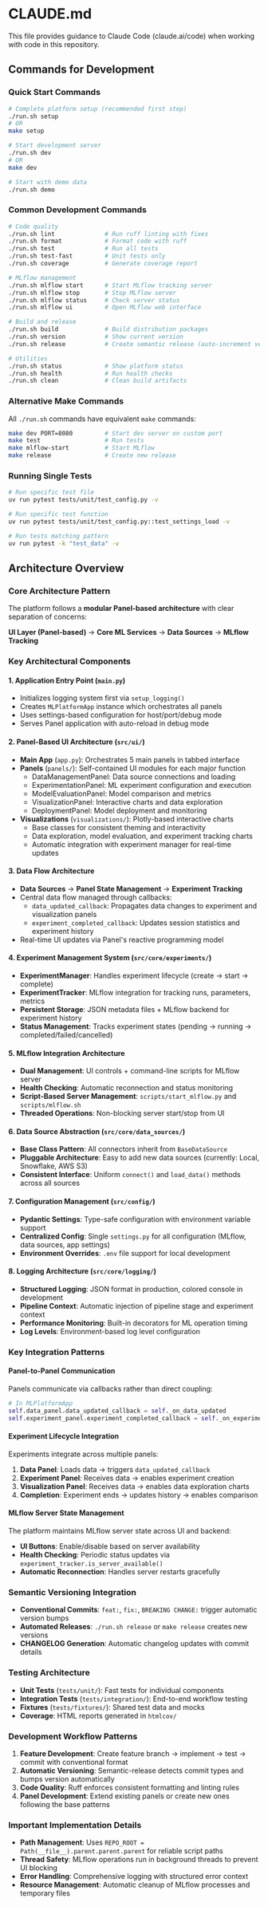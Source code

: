 # CLAUDE.md

This file provides guidance to Claude Code (claude.ai/code) when working with code in this repository.

## Commands for Development

### Quick Start Commands
```bash
# Complete platform setup (recommended first step)
./run.sh setup
# OR
make setup

# Start development server
./run.sh dev
# OR  
make dev

# Start with demo data
./run.sh demo
```

### Common Development Commands
```bash
# Code quality
./run.sh lint              # Run ruff linting with fixes
./run.sh format            # Format code with ruff
./run.sh test              # Run all tests
./run.sh test-fast         # Unit tests only
./run.sh coverage          # Generate coverage report

# MLflow management
./run.sh mlflow start      # Start MLflow tracking server
./run.sh mlflow stop       # Stop MLflow server
./run.sh mlflow status     # Check server status
./run.sh mlflow ui         # Open MLflow web interface

# Build and release
./run.sh build             # Build distribution packages
./run.sh version           # Show current version
./run.sh release           # Create semantic release (auto-increment version)

# Utilities
./run.sh status            # Show platform status
./run.sh health            # Run health checks
./run.sh clean             # Clean build artifacts
```

### Alternative Make Commands
All `./run.sh` commands have equivalent `make` commands:
```bash
make dev PORT=8080         # Start dev server on custom port
make test                  # Run tests
make mlflow-start          # Start MLflow
make release               # Create new release
```

### Running Single Tests
```bash
# Run specific test file
uv run pytest tests/unit/test_config.py -v

# Run specific test function
uv run pytest tests/unit/test_config.py::test_settings_load -v

# Run tests matching pattern
uv run pytest -k "test_data" -v
```

## Architecture Overview

### Core Architecture Pattern
The platform follows a **modular Panel-based architecture** with clear separation of concerns:

**UI Layer (Panel-based)** → **Core ML Services** → **Data Sources** → **MLflow Tracking**

### Key Architectural Components

#### 1. **Application Entry Point** (`main.py`)
- Initializes logging system first via `setup_logging()`
- Creates `MLPlatformApp` instance which orchestrates all panels
- Uses settings-based configuration for host/port/debug mode
- Serves Panel application with auto-reload in debug mode

#### 2. **Panel-Based UI Architecture** (`src/ui/`)
- **Main App** (`app.py`): Orchestrates 5 main panels in tabbed interface
- **Panels** (`panels/`): Self-contained UI modules for each major function
  - DataManagementPanel: Data source connections and loading
  - ExperimentationPanel: ML experiment configuration and execution  
  - ModelEvaluationPanel: Model comparison and metrics
  - VisualizationPanel: Interactive charts and data exploration
  - DeploymentPanel: Model deployment and monitoring
- **Visualizations** (`visualizations/`): Plotly-based interactive charts
  - Base classes for consistent theming and interactivity
  - Data exploration, model evaluation, and experiment tracking charts
  - Automatic integration with experiment manager for real-time updates

#### 3. **Data Flow Architecture**
- **Data Sources** → **Panel State Management** → **Experiment Tracking**
- Central data flow managed through callbacks:
  - `data_updated_callback`: Propagates data changes to experiment and visualization panels
  - `experiment_completed_callback`: Updates session statistics and experiment history
- Real-time UI updates via Panel's reactive programming model

#### 4. **Experiment Management System** (`src/core/experiments/`)
- **ExperimentManager**: Handles experiment lifecycle (create → start → complete)
- **ExperimentTracker**: MLflow integration for tracking runs, parameters, metrics
- **Persistent Storage**: JSON metadata files + MLflow backend for experiment history
- **Status Management**: Tracks experiment states (pending → running → completed/failed/cancelled)

#### 5. **MLflow Integration Architecture**
- **Dual Management**: UI controls + command-line scripts for MLflow server
- **Health Checking**: Automatic reconnection and status monitoring
- **Script-Based Server Management**: `scripts/start_mlflow.py` and `scripts/mlflow.sh`
- **Threaded Operations**: Non-blocking server start/stop from UI

#### 6. **Data Source Abstraction** (`src/core/data_sources/`)
- **Base Class Pattern**: All connectors inherit from `BaseDataSource`
- **Pluggable Architecture**: Easy to add new data sources (currently: Local, Snowflake, AWS S3)
- **Consistent Interface**: Uniform `connect()` and `load_data()` methods across all sources

#### 7. **Configuration Management** (`src/config/`)
- **Pydantic Settings**: Type-safe configuration with environment variable support
- **Centralized Config**: Single `settings.py` for all configuration (MLflow, data sources, app settings)
- **Environment Overrides**: `.env` file support for local development

#### 8. **Logging Architecture** (`src/core/logging/`)
- **Structured Logging**: JSON format in production, colored console in development
- **Pipeline Context**: Automatic injection of pipeline stage and experiment context
- **Performance Monitoring**: Built-in decorators for ML operation timing
- **Log Levels**: Environment-based log level configuration

### Key Integration Patterns

#### Panel-to-Panel Communication
Panels communicate via callbacks rather than direct coupling:
```python
# In MLPlatformApp
self.data_panel.data_updated_callback = self._on_data_updated
self.experiment_panel.experiment_completed_callback = self._on_experiment_completed
```

#### Experiment Lifecycle Integration
Experiments integrate across multiple panels:
1. **Data Panel**: Loads data → triggers `data_updated_callback`
2. **Experiment Panel**: Receives data → enables experiment creation
3. **Visualization Panel**: Receives data → enables data exploration charts
4. **Completion**: Experiment ends → updates history → enables comparison

#### MLflow Server State Management
The platform maintains MLflow server state across UI and backend:
- **UI Buttons**: Enable/disable based on server availability
- **Health Checking**: Periodic status updates via `experiment_tracker.is_server_available()`
- **Automatic Reconnection**: Handles server restarts gracefully

### Semantic Versioning Integration
- **Conventional Commits**: `feat:`, `fix:`, `BREAKING CHANGE:` trigger automatic version bumps
- **Automated Releases**: `./run.sh release` or `make release` creates new versions
- **CHANGELOG Generation**: Automatic changelog updates with commit details

### Testing Architecture
- **Unit Tests** (`tests/unit/`): Fast tests for individual components
- **Integration Tests** (`tests/integration/`): End-to-end workflow testing
- **Fixtures** (`tests/fixtures/`): Shared test data and mocks
- **Coverage**: HTML reports generated in `htmlcov/`

### Development Workflow Patterns
1. **Feature Development**: Create feature branch → implement → test → commit with conventional format
2. **Automatic Versioning**: Semantic-release detects commit types and bumps version automatically
3. **Code Quality**: Ruff enforces consistent formatting and linting rules
4. **Panel Development**: Extend existing panels or create new ones following the base patterns

### Important Implementation Details
- **Path Management**: Uses `REPO_ROOT = Path(__file__).parent.parent.parent` for reliable script paths
- **Thread Safety**: MLflow operations run in background threads to prevent UI blocking
- **Error Handling**: Comprehensive logging with structured error context
- **Resource Management**: Automatic cleanup of MLflow processes and temporary files